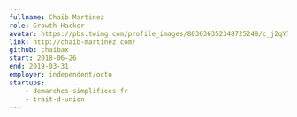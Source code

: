 ```yaml
---
fullname: Chaïb Martinez
role: Growth Hacker
avatar: https://pbs.twimg.com/profile_images/803636352348725248/c_j2qY7f_400x400.jpg
link: http://chaib-martinez.com/
github: chaibax
start: 2018-06-26
end: 2019-03-31
employer: independent/octo
startups:
    - demarches-simplifiees.fr
    - trait-d-union
---
```

